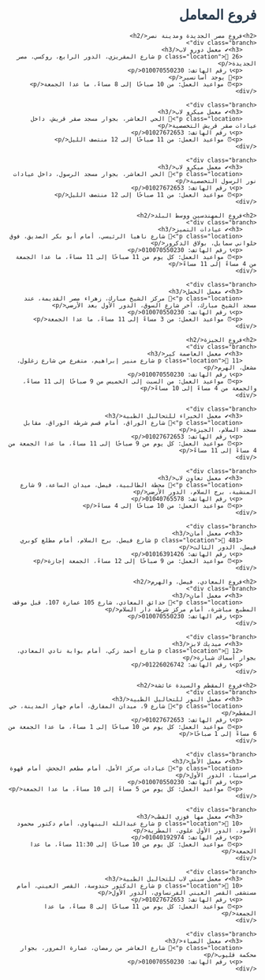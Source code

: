 <!DOCTYPE html>
<html lang="ar">
<head>
    <meta charset="UTF-8">
    <meta name="viewport" content="width=device-width, initial-scale=1.0">
    <title>فروع المعامل</title>
    <style>
        body {
            font-family: Arial, sans-serif;
            direction: rtl;
            text-align: right;
        }
        .branch {
            background-color: #f9f9f9;
            border: 1px solid #ddd;
            margin: 10px 0;
            padding: 15px;
            border-radius: 8px;
        }
        h1, h2, h3 {
            color: #2c3e50;
        }
        p {
            margin: 5px 0;
        }
        .location {
            font-weight: bold;
        }
        .details {
            margin-left: 15px;
        }
    </style>
</head>
<body>
    <h1>فروع المعامل</h1>

    <h2>فروع مصر الجديدة ومدينة نصر</h2>
    <div class="branch">
        <h3>✔ معمل دورو لاب</h3>
        <p class="location">📍 26 شارع المقريزي، الدور الرابع، روكسي، مصر الجديدة</p>
        <p>📞 رقم الهاتف: 010070550230</p>
        <p>🚪 يوجد أسانسير</p>
        <p>⏰ مواعيد العمل: من 10 صباحًا إلى 8 مساءً، ما عدا الجمعة</p>
    </div>

    <div class="branch">
        <h3>✔ معمل ميكرو لاب</h3>
        <p class="location">📍 الحي العاشر، بجوار مسجد صقر قريش، داخل عيادات صقر قريش التخصصية</p>
        <p>📞 رقم الهاتف: 01027672653</p>
        <p>⏰ مواعيد العمل: من 11 صباحًا إلى 12 منتصف الليل</p>
    </div>

    <div class="branch">
        <h3>✔ معمل ميكرو لاب</h3>
        <p class="location">📍 الحي العاشر، بجوار مسجد الرسول، داخل عيادات نور الرسول التخصصية</p>
        <p>📞 رقم الهاتف: 01027672653</p>
        <p>⏰ مواعيد العمل: من 11 صباحًا إلى 12 منتصف الليل</p>
    </div>

    <h2>فروع المهندسين ووسط البلد</h2>
    <div class="branch">
        <h3>✔ عيادات التميز</h3>
        <p class="location">📍 شارع ناهيا الرئيسي، أمام أبو بكر الصديق، فوق حلواني سمايل، بولاق الدكرور</p>
        <p>📞 رقم الهاتف: 010070550230</p>
        <p>⏰ مواعيد العمل: كل يوم من 11 صباحًا إلى 11 مساءً، ما عدا الجمعة من 4 مساءً إلى 11 مساءً</p>
    </div>

    <div class="branch">
        <h3>✔ معمل الحمل</h3>
        <p class="location">📍 مركز الشيخ مبارك، زهراء مصر القديمة، عند مسجد الشيخ مبارك، آخر شارع السوق، الدور الأول بعد الأرضي</p>
        <p>📞 رقم الهاتف: 010070550230</p>
        <p>⏰ مواعيد العمل: من 3 مساءً إلى 11 مساءً، ما عدا الجمعة</p>
    </div>

    <h2>فروع الجيزة</h2>
    <div class="branch">
        <h3>✔ معمل العاصمة كير</h3>
        <p class="location">📍 11 شارع منير إبراهيم، متفرع من شارع زغلول، مشعل، الهرم</p>
        <p>📞 رقم الهاتف: 010070550230</p>
        <p>⏰ مواعيد العمل: من السبت إلى الخميس من 9 صباحًا إلى 11 مساءً، والجمعة من 4 مساءً إلى 10 مساءً</p>
    </div>

    <div class="branch">
        <h3>✔ معمل الخبراء للتحاليل الطبية</h3>
        <p class="location">📍 شارع الوراق، أمام قسم شرطة الوراق، مقابل مسجد السلام، الجيزة</p>
        <p>📞 رقم الهاتف: 01027672653</p>
        <p>⏰ مواعيد العمل: كل يوم من 9 صباحًا إلى 11 مساءً، ما عدا الجمعة من 4 مساءً إلى 11 مساءً</p>
    </div>

    <div class="branch">
        <h3>✔ معمل تعاون لاب</h3>
        <p class="location">📍 محطة الطالبية، فيصل، ميدان الساعة، 9 شارع المنشية، برج السلام، الدور الأرضي</p>
        <p>📞 رقم الهاتف: 01040765578</p>
        <p>⏰ مواعيد العمل: من 10 صباحًا إلى 4 مساءً</p>
    </div>

    <div class="branch">
        <h3>✔ معمل أمان</h3>
        <p class="location">📍 481 شارع فيصل، برج السلام، أمام مطلع كوبري فيصل، الدور الثالث</p>
        <p>📞 رقم الهاتف: 01016391426</p>
        <p>⏰ مواعيد العمل: من 9 صباحًا إلى 12 مساءً، الجمعة إجازة</p>
    </div>

    <h2>فروع المعادي، فيصل، والهرم</h2>
    <div class="branch">
        <h3>✔ معمل أمان</h3>
        <p class="location">📍 حدائق المعادي، شارع 105 عمارة 107، قبل موقف المطبع مباشرة، أمام مركز شرطة دار السلام</p>
        <p>📞 رقم الهاتف: 010070550230</p>
    </div>

    <div class="branch">
        <h3>✔ ميديك لابز</h3>
        <p class="location">📍 12 شارع أحمد زكي، أمام بوابة نادي المعادي، بجوار أسماك شبارة</p>
        <p>📞 رقم الهاتف: 01226026742</p>
    </div>

    <h2>فروع المقطم والسيدة عائشة</h2>
    <div class="branch">
        <h3>✔ معمل النور للتحاليل الطبية</h3>
        <p class="location">📍 شارع 9، ميدان المفارق، أمام جهاز المدينة، حي المقطم</p>
        <p>📞 رقم الهاتف: 01027672653</p>
        <p>⏰ مواعيد العمل: كل يوم من 10 صباحًا إلى 1 مساءً، ما عدا الجمعة من 6 مساءً إلى 1 صباحًا</p>
    </div>

    <div class="branch">
        <h3>✔ معمل الأمل</h3>
        <p class="location">📍 عيادات مركز الأمل، أمام مطعم الجحش، أمام قهوة مراسينا، الدور الأول</p>
        <p>📞 رقم الهاتف: 010070550230</p>
        <p>⏰ مواعيد العمل: كل يوم من 5 مساءً إلى 10 مساءً، ما عدا الجمعة</p>
    </div>

    <div class="branch">
        <h3>✔ معمل مها فوزي القطب</h3>
        <p class="location">📍 10 شارع عبدالله البنهاوي، أمام دكتور محمود الأسود، الدور الأول علوي، المطرية</p>
        <p>📞 رقم الهاتف: 01040192974</p>
        <p>⏰ مواعيد العمل: كل يوم من 10 صباحًا إلى 11:30 مساءً، ما عدا الجمعة</p>
    </div>

    <div class="branch">
        <h3>✔ معمل سيتي لاب للتحاليل الطبية</h3>
        <p class="location">📍 10 شارع الدكتور حندوسة، القصر العيني، أمام مستشفى القصر العيني الفرنساوي، الدور الأول</p>
        <p>📞 رقم الهاتف: 01027672653</p>
        <p>⏰ مواعيد العمل: كل يوم من 11 صباحًا إلى 8 مساءً، ما عدا الجمعة</p>
    </div>

    <div class="branch">
        <h3>✔ معمل الضياء</h3>
        <p class="location">📍 شارع العاشر من رمضان، عمارة المرور، بجوار محكمة قليوب</p>
        <p>📞 رقم الهاتف: 010070550230</p>
    </div>
</body>
</html>
